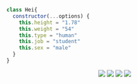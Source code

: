 ```js
class Hei{
  constructor(...options) {
    this.height = "1.78"
    this.weight = "54"
    this.type = "human"
    this.job = "student"
    this.sex = "male"
  }
}
```

<p align="center">
 <a href="https://discord.com/users/333219939148103700"><img src="https://img.shields.io/badge/Hei%20-7289DA.svg?&style=for-the-badge&logo=discord&logoColor=white"></a>
     <a href="https://www.instagram.com/heireall" target"blank_"><img src="https://img.shields.io/badge/INSTAGRAM%20-DC3175.svg?&style=for-the-badge&logo=instagram&logoColor=white"></a>
<a href="https://github.com/Heixd"><img src="https://img.shields.io/badge/Hei%20-1d202b.svg?&style=for-the-badge&logo=github&logoColor=white"></a>
<a href="https://discord.gg/1443"><img src="https://img.shields.io/badge/1443%20-7289DA.svg?&style=for-the-badge&logo=discord&logoColor=white"></a>
